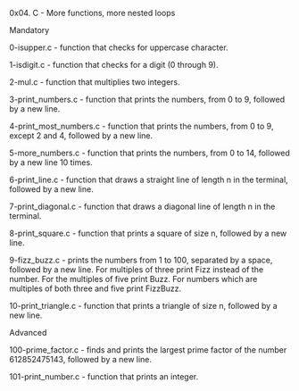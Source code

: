 0x04. C - More functions, more nested loops

Mandatory

0-isupper.c - function that checks for uppercase character.

1-isdigit.c - function that checks for a digit (0 through 9).

2-mul.c - function that multiplies two integers.

3-print_numbers.c - function that prints the numbers, from 0 to 9, followed by a new line.

4-print_most_numbers.c - function that prints the numbers, from 0 to 9, except 2 and 4, followed by a new line.

5-more_numbers.c - function that prints the numbers, from 0 to 14, followed by a new line 10 times.

6-print_line.c - function that draws a straight line of length n in the terminal, followed by a new line.

7-print_diagonal.c - function that draws a diagonal line of length n in the terminal.

8-print_square.c - function that prints a square of size n, followed by a new line.

9-fizz_buzz.c - prints the numbers from 1 to 100, separated by a space, followed by a new line. For multiples of three print Fizz instead of the number. For the multiples of five print Buzz. For numbers which are multiples of both three and five print FizzBuzz.

10-print_triangle.c - function that prints a triangle of size n, followed by a new line.

Advanced

100-prime_factor.c - finds and prints the largest prime factor of the number 612852475143, followed by a new line.

101-print_number.c - function that prints an integer.
